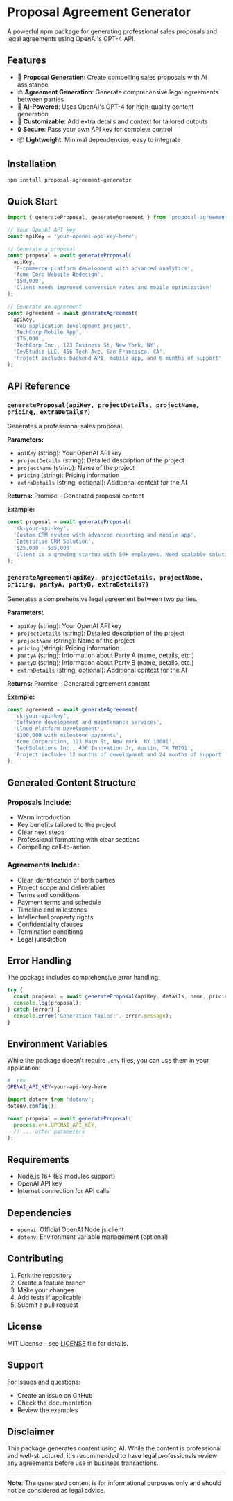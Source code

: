 # Proposal Agreement Generator

A powerful npm package for generating professional sales proposals and legal agreements using OpenAI's GPT-4 API.

## Features

- 🚀 **Proposal Generation**: Create compelling sales proposals with AI assistance
- ⚖️ **Agreement Generation**: Generate comprehensive legal agreements between parties
- 🤖 **AI-Powered**: Uses OpenAI's GPT-4 for high-quality content generation
- 📝 **Customizable**: Add extra details and context for tailored outputs
- 🔒 **Secure**: Pass your own API key for complete control
- 📦 **Lightweight**: Minimal dependencies, easy to integrate

## Installation

```bash
npm install proposal-agreement-generator
```

## Quick Start

```javascript
import { generateProposal, generateAgreement } from 'proposal-agreement-generator';

// Your OpenAI API key
const apiKey = 'your-openai-api-key-here';

// Generate a proposal
const proposal = await generateProposal(
  apiKey,
  'E-commerce platform development with advanced analytics',
  'Acme Corp Website Redesign',
  '$50,000',
  'Client needs improved conversion rates and mobile optimization'
);

// Generate an agreement
const agreement = await generateAgreement(
  apiKey,
  'Web application development project',
  'TechCorp Mobile App',
  '$75,000',
  'TechCorp Inc., 123 Business St, New York, NY',
  'DevStudio LLC, 456 Tech Ave, San Francisco, CA',
  'Project includes backend API, mobile app, and 6 months of support'
);
```

## API Reference

### `generateProposal(apiKey, projectDetails, projectName, pricing, extraDetails?)`

Generates a professional sales proposal.

**Parameters:**
- `apiKey` (string): Your OpenAI API key
- `projectDetails` (string): Detailed description of the project
- `projectName` (string): Name of the project
- `pricing` (string): Pricing information
- `extraDetails` (string, optional): Additional context for the AI

**Returns:** Promise<string> - Generated proposal content

**Example:**
```javascript
const proposal = await generateProposal(
  'sk-your-api-key',
  'Custom CRM system with advanced reporting and mobile app',
  'Enterprise CRM Solution',
  '$25,000 - $35,000',
  'Client is a growing startup with 50+ employees. Need scalable solution.'
);
```

### `generateAgreement(apiKey, projectDetails, projectName, pricing, partyA, partyB, extraDetails?)`

Generates a comprehensive legal agreement between two parties.

**Parameters:**
- `apiKey` (string): Your OpenAI API key
- `projectDetails` (string): Detailed description of the project
- `projectName` (string): Name of the project
- `pricing` (string): Pricing information
- `partyA` (string): Information about Party A (name, details, etc.)
- `partyB` (string): Information about Party B (name, details, etc.)
- `extraDetails` (string, optional): Additional context for the AI

**Returns:** Promise<string> - Generated agreement content

**Example:**
```javascript
const agreement = await generateAgreement(
  'sk-your-api-key',
  'Software development and maintenance services',
  'Cloud Platform Development',
  '$100,000 with milestone payments',
  'Acme Corporation, 123 Main St, New York, NY 10001',
  'TechSolutions Inc., 456 Innovation Dr, Austin, TX 78701',
  'Project includes 12 months of development and 24 months of support'
);
```

## Generated Content Structure

### Proposals Include:
- Warm introduction
- Key benefits tailored to the project
- Clear next steps
- Professional formatting with clear sections
- Compelling call-to-action

### Agreements Include:
- Clear identification of both parties
- Project scope and deliverables
- Terms and conditions
- Payment terms and schedule
- Timeline and milestones
- Intellectual property rights
- Confidentiality clauses
- Termination conditions
- Legal jurisdiction

## Error Handling

The package includes comprehensive error handling:

```javascript
try {
  const proposal = await generateProposal(apiKey, details, name, pricing);
  console.log(proposal);
} catch (error) {
  console.error('Generation failed:', error.message);
}
```

## Environment Variables

While the package doesn't require `.env` files, you can use them in your application:

```bash
# .env
OPENAI_API_KEY=your-api-key-here
```

```javascript
import dotenv from 'dotenv';
dotenv.config();

const proposal = await generateProposal(
  process.env.OPENAI_API_KEY,
  // ... other parameters
);
```

## Requirements

- Node.js 16+ (ES modules support)
- OpenAI API key
- Internet connection for API calls

## Dependencies

- `openai`: Official OpenAI Node.js client
- `dotenv`: Environment variable management (optional)

## Contributing

1. Fork the repository
2. Create a feature branch
3. Make your changes
4. Add tests if applicable
5. Submit a pull request

## License

MIT License - see [LICENSE](LICENSE) file for details.

## Support

For issues and questions:
- Create an issue on GitHub
- Check the documentation
- Review the examples

## Disclaimer

This package generates content using AI. While the content is professional and well-structured, it's recommended to have legal professionals review any agreements before use in business transactions.

---

**Note**: The generated content is for informational purposes only and should not be considered as legal advice.
